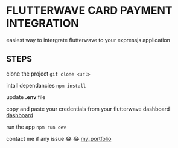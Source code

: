 # FLUTTERWAVE CARD PAYMENT INTEGRATION

easiest way to intergrate flutterwave to your expressjs application

## STEPS

clone the project
`git clone <url>`

intall dependancies
`npm install`

update **.env** file

copy and paste your credentials from your flutterwave dashboard
[dashboard](https://dashboard.flutterwave.com)

run the app
`npm run dev`

contact me if any issue :joy: :joy:
[my_portfolio](https://devriz.herokuapp.com)
